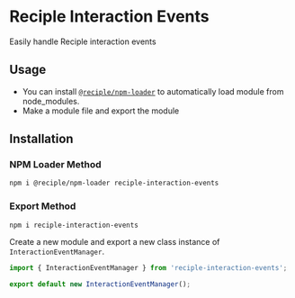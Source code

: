 # Reciple Interaction Events

Easily handle Reciple interaction events

## Usage

- You can install [`@reciple/npm-loader`](https://www.npmjs.com/package/@reciple/npm-loader) to automatically load module from node_modules.
- Make a module file and export the module

## Installation

### NPM Loader Method

```bash
npm i @reciple/npm-loader reciple-interaction-events
```

### Export Method

```bash
npm i reciple-interaction-events
```

Create a new module and export a new class instance of `InteractionEventManager`.

```js
import { InteractionEventManager } from 'reciple-interaction-events';

export default new InteractionEventManager();
```